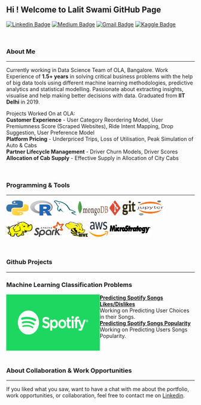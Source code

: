 ## Hi ! Welcome to Lalit Swami GitHub Page
[![Linkedin Badge](https://img.shields.io/badge/-LinkedIn-blue?style=flat&logo=Linkedin&logoColor=white&link=https://www.linkedin.com/in/lalit-swami/)](https://www.linkedin.com/in/lalit-swami/)
[![Medium Badge](https://img.shields.io/badge/-Medium-000000?style=flat&labelColor=000000&logo=Medium&link=https://medium.com/)](https://medium.com/)
[![Gmail Badge](https://img.shields.io/badge/-Gmail-c14438?style=flat&logo=Gmail&logoColor=white&link=mailto:swamilalit2014@gmail.com)](mailto:swamilalit2014@gmail.com)
[![Kaggle Badge](https://img.shields.io/badge/-Kaggle-20BEFF?style=flat&logo=Kaggle&logoColor=white&link=https://www.kaggle.com/)](https://www.kaggle.com/)

<br />

### About Me
---
Currently working in Data Science Team of OLA, Bangalore. Work Experience of **1.5+ years** in solving critical business problems with the help of big data tools using different machine learning methodologies, predictive analytics and statistical modelling. Passionate about extracting insights, visualise and help making better decisions with data. Graduated from **IIT Delhi** in 2019. 

Projects Worked On at OLA:
<br />
**Customer Experience** - User Category Reordering Model, User Premiumness Score (Scraped Websites), Ride Intent Mapping, Drop Suggestion, User Preference Model
<br />
**Platform Pricing** - Underpriced Trips, Loss of Utilisation, Peak Simulation of Auto & Cabs
<br />
**Partner Lifecycle Management** - Driver Churn Models, Driver Scores
<br />
**Allocation of Cab Supply** - Effective Supply in Allocation of City Cabs

<br />

### Programming & Tools
---
<p align="left">
	<img title="Python" src="images/python.svg" width="60" height="40" />
	<img title="R" src="images/r-lang.svg" width="60" height="40" />
	<img title="MySQL" src="images/mysql.svg" width="60" height="40" />
	<img title="MongoDB" src="images/mongodb.svg" width="80" height="40" />
	<img title="Git" src="images/git.svg" width="70" height="40" />
	<img title="Jupyter" src="images/jupyter.svg" width="70" height="40" />
</p>


<p align="left">
	<img title="Hadoop" src="images/hadoop.svg" width="70" height="40" />
	<img title="Spark" src="images/apache_spark.svg" width="80" height="40" />
	<img title="Hive" src="images/Apache_Hive.svg" width="60" height="40" />
	<img title="AWS" src="images/aws.svg" width="50" height="40" />
	<img title="MicroStrategy" src="images/microstrategy.svg" width="110" height="40" />
	
</p>

<br />


### Github Projects
---

### **Machine Learning Classification Problems**

<img align="left" width="250" height="150" img src="images/spotify.png">**[Predicting Spotify Songs Likes/Dislikes](https://github.com/swamilalit/predicting_spotify_songs)**
<br />
Working on Predicting User Choices in their Songs. 
<br />
**[Predicting Spotify Songs Popularity](https://github.com/swamilalit/predicting_spotify_popularity)**
<br />
Working on Predicting Users Songs Popularity.
<br />
<br />
<br />
<br />


### About Collaboration & Work Opportunities
---
If you liked what you saw, want to have a chat with me about the portfolio, work opportunities, or collaboration, feel free to contact me on [Linkedin](https://img.shields.io/badge/-LinkedIn-blue?style=flat&logo=Linkedin&logoColor=white&link=https://www.linkedin.com/in/lalit-swami/).

